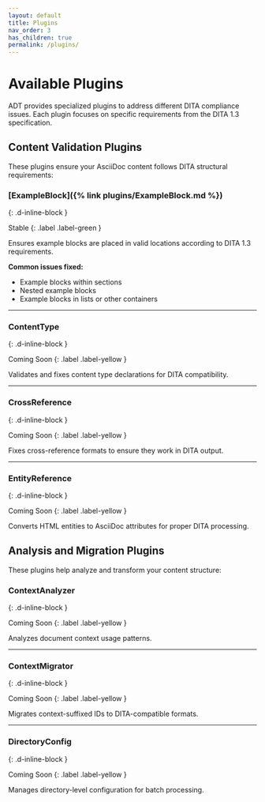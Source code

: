 ```yaml
---
layout: default
title: Plugins
nav_order: 3
has_children: true
permalink: /plugins/
---
```


# Available Plugins

ADT provides specialized plugins to address different DITA compliance issues. Each plugin focuses on specific requirements from the DITA 1.3 specification.

## Content Validation Plugins

These plugins ensure your AsciiDoc content follows DITA structural requirements:

### [ExampleBlock]({% link plugins/ExampleBlock.md %})
{: .d-inline-block }

Stable
{: .label .label-green }

Ensures example blocks are placed in valid locations according to DITA 1.3 requirements.

**Common issues fixed:**
- Example blocks within sections
- Nested example blocks
- Example blocks in lists or other containers

---

### ContentType
{: .d-inline-block }

Coming Soon
{: .label .label-yellow }

Validates and fixes content type declarations for DITA compatibility.

---

### CrossReference
{: .d-inline-block }

Coming Soon
{: .label .label-yellow }

Fixes cross-reference formats to ensure they work in DITA output.

---

### EntityReference
{: .d-inline-block }

Coming Soon
{: .label .label-yellow }

Converts HTML entities to AsciiDoc attributes for proper DITA processing.

## Analysis and Migration Plugins

These plugins help analyze and transform your content structure:

### ContextAnalyzer
{: .d-inline-block }

Coming Soon
{: .label .label-yellow }

Analyzes document context usage patterns.

---

### ContextMigrator
{: .d-inline-block }

Coming Soon
{: .label .label-yellow }

Migrates context-suffixed IDs to DITA-compatible formats.

---

### DirectoryConfig
{: .d-inline-block }

Coming Soon
{: .label .label-yellow }

Manages directory-level configuration for batch processing.
